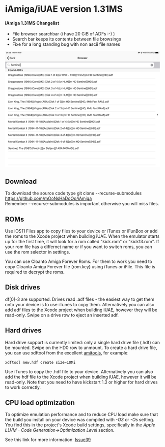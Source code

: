 # iAmiga/iUAE version 1.31MS

#### iAmiga 1.31MS Changelist<br>

- File browser searchbar (i have 20 GiB of ADFs :-) )<br>
- Search bar keeps its contents between file browsings<br>
- Fixe for a long standing bug with non ascii file names<br>

![alt text](https://github.com/mOoNsHaDoOo/Images/blob/master/iAmigaNew.jpg?raw=true)

## Download

To download the source code type git clone --recurse-submodules https://github.com/mOoNsHaDoOo/iAmiga<br>
Remember --recurse-submodules is important otherwise you will miss files.

## ROMs
Use iOS11 Files app to copy files to your device or iTunes or iFunBox or add the roms to the Xcode project when building iUAE.  When the emulator starts up for the first time, it will look for a rom called "kick.rom" or "kick13.rom".  If your rom file has a differnet name or if you want to switch roms, you can use the rom selector in settings.

You can use Cloanto Amiga Forever Roms. For them to work you need to copy Cloanto Amiga Forever file (rom.key) using iTunes or iFile. This file is required to decrypt the roms.

## Disk drives

df[0]-3 are supported.  Drives read .adf files - the easiest way to get them onto your device is to use iTunes to copy them.  Alternatively you can also add adf files to the Xcode project when building iUAE, however they will be read-only.  Swipe on a drive row to eject an inserted adf.

## Hard drives

Hard drive support is currently limited:  only a single hard drive file (.hdf) can be mounted.  Swipe on the HD0 row to unmount.
To create a hard drive file, you can use xdftool from the excellent [amitools](https://github.com/cnvogelg/amitools), for example:

```
xdftool new.hdf create size=10Mi
```

Use iTunes to copy the .hdf file to your device.  Alternatively you can also add the hdf file to the Xcode project when building iUAE, however it will be read-only.
Note that you need to have kickstart 1.3 or higher for hard drives to work correctly.

## CPU load optimization

To optimize emulation performance and to reduce CPU load make sure that the build you install on your device was compiled with *-O3* or *-Os* setting.  
You find this in the project's Xcode build settings, specifically in the *Apple LLVM - Code Generation*->*Optimization Level* section.

See this link for more information: [Issue39](https://github.com/emufreak/iAmiga/issues/39)
